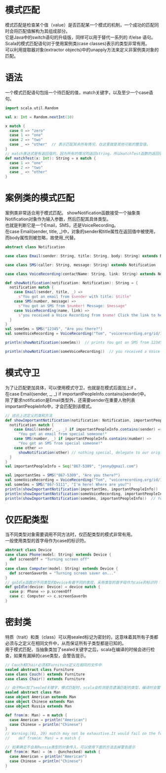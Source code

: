 # 模式匹配
模式匹配是检查某个值（value）是否匹配某一个模式的机制，一个成功的匹配同时会将匹配值解构为其组成部分。  
它是Java中的switch语句的升级版，同样可以用于替代一系列的 if/else 语句。  
Scala的模式匹配语句对于使用案例类(case classes)表示的类型非常有用。  
可以利用提取器对象(extractor objects)中的unapply方法来定义非案例类对象的匹配。
# 语法
一个模式匹配语句包括一个待匹配的值，match关键字，以及至少一个case语句。
```scala
import scala.util.Random

val x: Int = Random.nextInt(10)

x match {
  case 0 => "zero"
  case 1 => "one"
  case 2 => "two"
  case _ => "other"  // 表示匹配其余所有情况，在这里就是其他可能的整型值。
}
// match表达式是有返回值的，因为所有的情况均返回string，所以matchTest函数的返回值类型是string
def matchTest(x: Int): String = x match {
  case 1 => "one"
  case 2 => "two"
  case _ => "other"
}
```
# 案例类的模式匹配
案例类非常适合用于模式匹配。
showNotification函数接受一个抽象类Notification对象作为输入参数，然后匹配其具体类型。  
也就是判断它是一个Email，SMS，还是VoiceRecording。  
在case Email(sender, title, _)中，对象的sender和title属性在返回值中被使用，而body属性则被忽略，故使用_代替。
```scala
abstract class Notification

case class Email(sender: String, title: String, body: String) extends Notification

case class SMS(caller: String, message: String) extends Notification

case class VoiceRecording(contactName: String, link: String) extends Notification

def showNotification(notification: Notification): String = {
  notification match {
    case Email(sender, title, _) =>
      s"You got an email from $sender with title: $title"
    case SMS(number, message) =>
      s"You got an SMS from $number! Message: $message"
    case VoiceRecording(name, link) =>
      s"you received a Voice Recording from $name! Click the link to hear it: $link"
  }
}
val someSms = SMS("12345", "Are you there?")
val someVoiceRecording = VoiceRecording("Tom", "voicerecording.org/id/123")

println(showNotification(someSms))  // prints You got an SMS from 12345! Message: Are you there?

println(showNotification(someVoiceRecording))  // you received a Voice Recording from Tom! Click the link to hear it: voicerecording.org/id/123
```
# 模式守卫
为了让匹配更加具体，可以使用模式守卫，也就是在模式后面加上if <boolean expression>。  
在case Email(sender, _, _) if importantPeopleInfo.contains(sender)中。  
除了要求notification是Email类型外，还需要sender在重要人物列表importantPeopleInfo中，才会匹配到该模式。
```scala
// 结合上述定义的类和方法
def showImportantNotification(notification: Notification, importantPeopleInfo: Seq[String]): String = {
  notification match {
    case Email(sender, _, _) if importantPeopleInfo.contains(sender) =>
      "You got an email from special someone!"
    case SMS(number, _) if importantPeopleInfo.contains(number) =>
      "You got an SMS from special someone!"
    case other =>
      showNotification(other) // nothing special, delegate to our original showNotification function
  }
}
val importantPeopleInfo = Seq("867-5309", "jenny@gmail.com")

val importantSms = SMS("867-5309", "Are you there?")
val someVoiceRecording = VoiceRecording("Tom", "voicerecording.org/id/123")
val someSms = SMS("867-5111", "I'm here! Where are you?")
println(showImportantNotification(importantSms, importantPeopleInfo))  // You got an SMS from special someone!
println(showImportantNotification(someVoiceRecording, importantPeopleInfo))  // you received a Voice Recording from Tom! Click the link to hear it: voicerecording.org/id/123
println(showImportantNotification(someSms, importantPeopleInfo))  // You got an SMS from 867-5111! Message: I'm here! Where are you?
```
# 仅匹配类型
当不同类型对象需要调用不同方法时，仅匹配类型的模式非常有用。  
一般使用类型的首字母作为case的标识符。
```scala
abstract class Device
case class Phone(model: String) extends Device {
  def screenOff = "Turning screen off"
}
case class Computer(model: String) extends Device {
  def screenSaverOn = "Turning screen saver on..."
}
// goIdle函数对不同类型的Device有着不同的表现，采用类型的首字母作为case的标识符：p、c
def goIdle(device: Device) = device match {
  case p: Phone => p.screenOff
  case c: Computer => c.screenSaverOn
}
```
# 密封类
特质（trait）和类（class）可以用sealed标记为密封的，这意味着其所有子类都必须与之定义在相同文件中，从而保证所有子类型都是已知的。  
用于模式匹配，当抽象类加了sealed关键字之后，scala在编译的时候会进行检查，如果有漏掉的case类型，会警告提示。
```scala
// Couch和Chair必须和Furniture定义在相同的文件中
sealed abstract class Furniture
case class Couch() extends Furniture
case class Chair() extends Furniture

// 由于Man加了sealed关键字，模式匹配时，scala会检测是否遗漏匹配的类型，编译时会警告提醒
sealed abstract class Man
case object American extends Man
case object Chinese extends Man
case object Russia extends Man

def from(m: Man) = m match {
  case American ⇒ println("American")
  case Chinese ⇒ println("Chinese")
}
// Warning:(61, 29) match may not be exhaustive.It would fail on the following input: Russia
//    def from(m: Man) = m match {

// 如果确定不会有Russia类型的对象传入，可以使用下面的方法去掉警告提示
def from(m: Man) = (m : @unchecked) match {
  case American ⇒ println("American")
  case Chinese ⇒ println("Chinese")
}
```